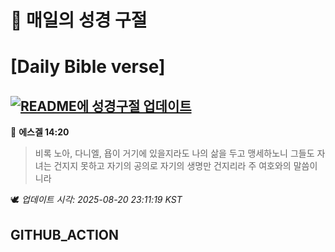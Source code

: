 # 🙏 매일의 성경 구절
# [Daily Bible verse]
## [![README에 성경구절 업데이트](https://github.com/DONGSUKA/first_test/actions/workflows/update-readme-bible.yml/badge.svg)](https://github.com/DONGSUKA/first_test/actions/workflows/update-readme-bible.yml)
<!-- START_BIBLE_VERSE -->
📖 **에스겔 14:20**
> 비록 노아, 다니엘, 욥이 거기에 있을지라도 나의 삶을 두고 맹세하노니 그들도 자녀는 건지지 못하고 자기의 공의로 자기의 생명만 건지리라 주 여호와의 말씀이니라

🕊️ _업데이트 시각: 2025-08-20 23:11:19 KST_
  <!-- END_BIBLE_VERSE -->
## GITHUB_ACTION
